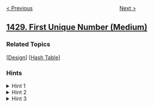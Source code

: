 <!--|This file generated by command(leetcode description); DO NOT EDIT.    |-->
<!--+----------------------------------------------------------------------+-->
<!--|@author    openset <openset.wang@gmail.com>                           |-->
<!--|@link      https://github.com/openset                                 |-->
<!--|@home      https://github.com/openset/leetcode                        |-->
<!--+----------------------------------------------------------------------+-->

[< Previous](../leftmost-column-with-at-least-a-one "Leftmost Column with at Least a One")
　　　　　　　　　　　　　　　　
[Next >](../check-if-a-string-is-a-valid-sequence-from-root-to-leaves-path-in-a-binary-tree "Check If a String Is a Valid Sequence from Root to Leaves Path in a Binary Tree")

## [1429. First Unique Number (Medium)](https://leetcode.com/problems/first-unique-number "第一个唯一数字")



### Related Topics
  [[Design](../../tag/design/README.md)]
  [[Hash Table](../../tag/hash-table/README.md)]

### Hints
<details>
<summary>Hint 1</summary>
Use doubly Linked list with hashmap of pointers to linked list nodes. add unique number to the linked list. When add is called check if the added number is unique then it have to be added to the linked list and if it is repeated remove it from the linked list if exists. When showFirstUnique is called retrieve the head of the linked list.
</details>

<details>
<summary>Hint 2</summary>
Use queue and check that first element of the queue is always unique.
</details>

<details>
<summary>Hint 3</summary>
Use set or heap to make running time of each function O(logn).
</details>
